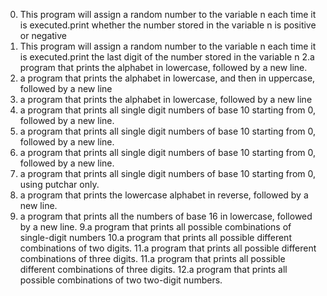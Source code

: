 0. This program will assign a random number to the variable n each time it is executed.print whether the number stored in the variable n is positive or negative
1. This program will assign a random number to the variable n each time it is executed.print the last digit of the number stored in the variable n
2.a program that prints the alphabet in lowercase, followed by a new line. 
3. a program that prints the alphabet in lowercase, and then in uppercase, followed by a new line
4. a program that prints the alphabet in lowercase, followed by a new line
5.  a program that prints all single digit numbers of base 10 starting from 0, followed by a new line.
5.  a program that prints all single digit numbers of base 10 starting from 0, followed by a new line.
5.  a program that prints all single digit numbers of base 10 starting from 0, followed by a new line.
6.  a program that prints all single digit numbers of base 10 starting from 0, using putchar only.
7.  a program that prints the lowercase alphabet in reverse, followed by a new line.
8.  a program that prints all the numbers of base 16 in lowercase, followed by a new line.
9.a program that prints all possible combinations of single-digit numbers
10.a program that prints all possible different combinations of two digits.
11.a program that prints all possible different combinations of three digits.
11.a program that prints all possible different combinations of three digits.
12.a program that prints all possible combinations of two two-digit numbers.

